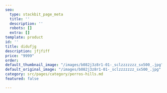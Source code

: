 ```yaml
---
seo:
  type: stackbit_page_meta
  title: ''
  description: ''
  robots: []
  extra: []
template: product
id: ''
title: didufjg
description: jfjfiff
price: "9999"
order: 
default_thumbnail_image: "/images/b082j3z8r1-01-_sclzzzzzzz_sx500_.jpg"
default_original_image: "/images/b082j3z8r1-01-_sclzzzzzzz_sx500_.jpg"
category: src/pages/category/perros-hills.md
featured: false

---
```

